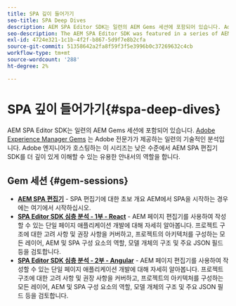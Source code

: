 ```yaml
---
title: SPA 깊이 들어가기
seo-title: SPA Deep Dives
description: AEM SPA Editor SDK는 일련의 AEM Gems 세션에 포함되어 있습니다. Adobe 엔지니어가 호스팅하는 이 시리즈는 Adobe 엔지니어가 호스팅한 낮은 수준에서 AEM SPA 편집기 SDK를 더 잘 이해할 수 있는 가이드 역할을 합니다.
seo-description: The AEM SPA Editor SDK was featured in a series of AEM Gems sessions. Hosted by Adobe engineers, this series can serve as a great guide to gain a deeper understanding of the AEM SPA Editor SDK at a low level, hosted by Adobe engineers.
exl-id: 4724e321-1c1b-4f2f-b867-5d9f7e8b2cfa
source-git-commit: 51358642a2fa8f59f3f5e3996b0c37269632c4cb
workflow-type: tm+mt
source-wordcount: '288'
ht-degree: 2%

---
```


# SPA 깊이 들어가기{#spa-deep-dives}

AEM SPA Editor SDK는 일련의 AEM Gems 세션에 포함되어 있습니다. [Adobe Experience Manager Gems](https://helpx.adobe.com/experience-manager/kt/eseminars/gems/aem-index.html) 는 Adobe 전문가가 제공하는 일련의 기술적인 분석입니다. Adobe 엔지니어가 호스팅하는 이 시리즈는 낮은 수준에서 AEM SPA 편집기 SDK를 더 깊이 있게 이해할 수 있는 유용한 안내서의 역할을 합니다.

## Gem 세션 {#gem-sessions}

* **[AEM SPA 편집기](https://experienceleague.adobe.com/docs/experience-manager-gems-events/gems/gems2018/aem-spa-editor.html)** - SPA 편집기에 대한 초보 개요 AEM에서 SPA을 시작하는 경우에는 여기에서 시작하십시오.
* **[SPA Editor SDK 심층 분석 - 1부 - React](https://experienceleague.adobe.com/docs/experience-manager-gems-events/gems/gems2018/spa-editor-sdk-deep-dive-react.html)** - AEM 페이지 편집기를 사용하여 작성할 수 있는 단일 페이지 애플리케이션 개발에 대해 자세히 알아봅니다. 프로젝트 구조에 대한 고려 사항 및 권장 사항을 커버하고, 프로젝트의 아키텍처를 구성하는 모든 레이어, AEM 및 SPA 구성 요소의 역할, 모델 개체의 구조 및 주요 JSON 필드 등을 검토합니다.
* **[SPA Editor SDK 심층 분석 - 2부 - Angular](https://experienceleague.adobe.com/docs/experience-manager-gems-events/gems/gems2018/spa-editor-sdk-deep-dive-angular.html)** - AEM 페이지 편집기를 사용하여 작성할 수 있는 단일 페이지 애플리케이션 개발에 대해 자세히 알아봅니다. 프로젝트 구조에 대한 고려 사항 및 권장 사항을 커버하고, 프로젝트의 아키텍처를 구성하는 모든 레이어, AEM 및 SPA 구성 요소의 역할, 모델 개체의 구조 및 주요 JSON 필드 등을 검토합니다.
